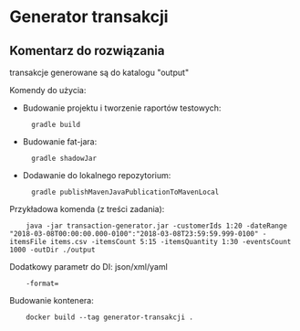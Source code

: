 # Generator transakcji

## Komentarz do rozwiązania

transakcje generowane są do katalogu "output"

Komendy do użycia:

- Budowanie projektu i tworzenie raportów testowych:

        gradle build

- Budowanie fat-jara:
    
        gradle shadowJar
    
- Dodawanie do lokalnego repozytorium:

        gradle publishMavenJavaPublicationToMavenLocal
        
Przykładowa komenda (z treści zadania):

        java -jar transaction-generator.jar -customerIds 1:20 -dateRange "2018-03-08T00:00:00.000-0100":"2018-03-08T23:59:59.999-0100" -itemsFile items.csv -itemsCount 5:15 -itemsQuantity 1:30 -eventsCount 1000 -outDir ./output
        
Dodatkowy parametr do DI: json/xml/yaml

        -format=
        
Budowanie kontenera:

        docker build --tag generator-transakcji .






